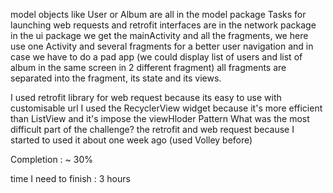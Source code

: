 model objects like User or Album are all in the model package
Tasks for launching web requests and retrofit interfaces are in the network package
in the ui package we get the mainActivity and all the fragments, we here use one Activity and several fragments for a better user navigation and in case we have to do a pad app (we could display list of users and list of album in the same screen in 2 different fragment)
all fragments are separated into the fragment, its state and its views.

I used retrofit library for web request because its easy to use with customisable url
I used the RecyclerView widget because it's more efficient than ListView and it's impose the viewHloder Pattern
What was the most difficult part of the challenge?
the retrofit and web request because I started to used it about one week ago (used Volley before)

Completion : ~ 30%

time I need to finish : 3 hours
